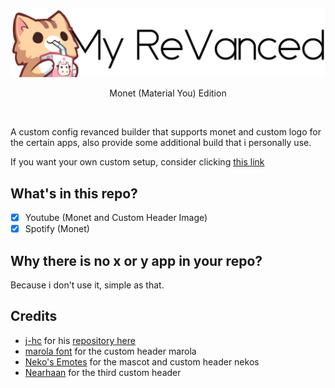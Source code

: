 <p align="center">
  <picture>
    <source
      width="512px"
      media="(prefers-color-scheme: dark)"
      srcset="assets/img-headlines/myvanced_dark.png"
    >
    <img 
      width="512px"
      src="assets/img-headlines/myvanced_light.png"
    >
  </picture>
</p>
<p align="center">Monet (Material You) Edition</p><br />

A custom config revanced builder that supports monet and custom logo for the certain apps, also provide some additional build that i personally use.

If you want your own custom setup, consider clicking [this link](https://github.com/j-hc/revanced-magisk-module?tab=readme-ov-file#to-includeexclude-patches-or-patch-other-apps)

## What's in this repo?
* [x] Youtube (Monet and Custom Header Image)
* [x] Spotify (Monet)

## Why there is no x or y app in your repo?
Because i don't use it, simple as that.

## Credits
* [j-hc](https://github.com/j-hc) for his [repository here](https://github.com/j-hc/revanced-magisk-module)
* [marola font](https://www.dafont.com/marola.font) for the custom header marola
* [Neko's Emotes](https://stickers.cloud/en/pack/neko-s-emotes) for the mascot and custom header nekos
* [Nearhaan](https://www.instagram.com/nearhaan.xyz) for the third custom header
